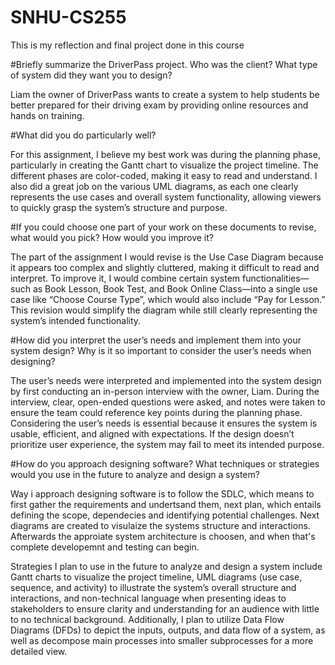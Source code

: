 # SNHU-CS255
This is my reflection and final project done in this course

#Briefly summarize the DriverPass project. Who was the client? What type of system did they want you to design?

Liam the owner of DriverPass wants to create a system to help students be better prepared for their driving exam by providing online resources and hands on training.

#What did you do particularly well?

For this assignment, I believe my best work was during the planning phase, particularly in creating the Gantt chart to visualize the project timeline. The different phases are color-coded, making it easy to read and understand. I also did a great job on the various UML diagrams, as each one clearly represents the use cases and overall system functionality, allowing viewers to quickly grasp the system’s structure and purpose.

#If you could choose one part of your work on these documents to revise, what would you pick? How would you improve it?

The part of the assignment I would revise is the Use Case Diagram because it appears too complex and slightly cluttered, making it difficult to read and interpret. To improve it, I would combine certain system functionalities—such as Book Lesson, Book Test, and Book Online Class—into a single use case like “Choose Course Type”, which would also include “Pay for Lesson.” This revision would simplify the diagram while still clearly representing the system’s intended functionality.

#How did you interpret the user’s needs and implement them into your system design? Why is it so important to consider the user’s needs when designing?

The user’s needs were interpreted and implemented into the system design by first conducting an in-person interview with the owner, Liam. During the interview, clear, open-ended questions were asked, and notes were taken to ensure the team could reference key points during the planning phase.
Considering the user’s needs is essential because it ensures the system is usable, efficient, and aligned with expectations. If the design doesn’t prioritize user experience, the system may fail to meet its intended purpose.

#How do you approach designing software? What techniques or strategies would you use in the future to analyze and design a system?

Way i approach designing software is to follow the SDLC, which means to first gather the requirements and undertsand them, next plan, which entails defining the scope, dependecies and identifying potential challenges. Next diagrams are created to visulaize the systems structure and interactions. Afterwards the approiate system architecture is choosen, and when that's complete developemnt and testing can begin.

Strategies I plan to use in the future to analyze and design a system include Gantt charts to visualize the project timeline, UML diagrams (use case, sequence, and activity) to illustrate the system’s overall structure and interactions, and non-technical language when presenting ideas to stakeholders to ensure clarity and understanding for an audience with little to no technical background. Additionally, I plan to utilize Data Flow Diagrams (DFDs) to depict the inputs, outputs, and data flow of a system, as well as decompose main processes into smaller subprocesses for a more detailed view.
